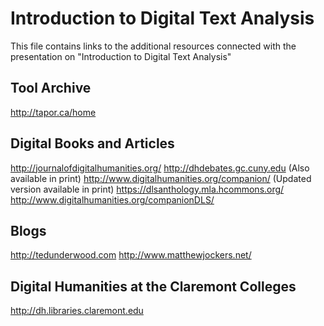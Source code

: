 # Introduction to Digital Text Analysis
This file contains links to the additional resources connected with the presentation on "Introduction to Digital Text Analysis"

## Tool Archive
http://tapor.ca/home

## Digital Books and Articles
http://journalofdigitalhumanities.org/
http://dhdebates.gc.cuny.edu (Also available in print)
http://www.digitalhumanities.org/companion/ (Updated version available in print)
https://dlsanthology.mla.hcommons.org/
http://www.digitalhumanities.org/companionDLS/

## Blogs
http://tedunderwood.com
http://www.matthewjockers.net/

## Digital Humanities at the Claremont Colleges
http://dh.libraries.claremont.edu
